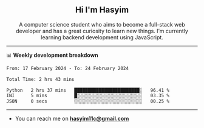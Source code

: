 <h2 align="center">Hi I'm Hasyim</h2>

<p align="center">A computer science student who aims to become a full-stack web developer and has a great curiosity to learn new things. I’m currently learning backend development using JavaScript.</p>

---

📊 **Weekly development breakdown**

<!--START_SECTION:waka-->

```txt
From: 17 February 2024 - To: 24 February 2024

Total Time: 2 hrs 43 mins

Python   2 hrs 37 mins   ████████████████████████░   96.41 %
INI      5 mins          █░░░░░░░░░░░░░░░░░░░░░░░░   03.35 %
JSON     0 secs          ░░░░░░░░░░░░░░░░░░░░░░░░░   00.25 %
```

<!--END_SECTION:waka-->

---

- You can reach me on **hasyim11c@gmail.com**
